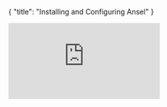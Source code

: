 {
    "title": "Installing and Configuring Ansel"
}

<div class="embed-container">
<iframe src="https://player.vimeo.com/video/207486727" frameborder="0" webkitallowfullscreen="" mozallowfullscreen="" allowfullscreen=""></iframe></div>
